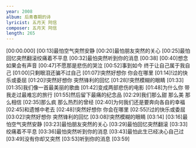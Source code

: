 ```yaml
---
year: 2008
album: 后青春期的诗
lyricist: 五月天 阿信
composer: 五月天 阿信
length: 265
---
```

[00:00.000]
[00:13]最怕空气突然安静
[00:20]最怕朋友突然的关心
[00:25]最怕回忆突然翻滚绞痛着不平息
[00:32]最怕突然听到你的消息
[00:38]
[00:40]想念如果会有声音
[00:47]不愿那是悲伤的哭泣
[00:52]事到如今 终于让自己属于我自己
[01:00]只剩眼泪还骗不过自己
[01:07]!突然好想你 你会在哪里
[01:14]!过的快乐或委屈
[01:20]!突然好想你 突然锋利的回忆
[01:28]!突然模糊的眼睛
[01:33]
[01:35]我们像一首最美丽的歌曲
[01:42]变成两部悲伤的电影
[01:48]为什么你 带我走过最难忘的旅行
[01:55]然后留下最痛的纪念品
[02:29]我们那么甜 那么美 那么相信
[02:35]那么疯 那么热烈的曾经
[02:40]为何我们还是要奔向各自的幸福
[02:45]和遗憾中老去
[02:48]!突然好想你 你会在哪里
[02:55]!过的快乐或委屈
[03:02]!突然好想你 突然锋利的回忆
[03:08]!突然模糊的眼睛
[03:14]
[03:16]最怕空气突然安静
[03:23]最怕朋友突然的关心
[03:29]最怕回忆突然翻滚
[03:33]绞痛着不平息
[03:36]最怕突然听到你的消息
[03:43]最怕此生已经决心自己过
[03:49]没有你却又突然
[03:53]听到你的消息
[03:59]